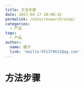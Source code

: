 ```yaml
---
title: 方法步骤
date: 2023-04-17 18:00:32
permalink: /note/research/step/
categories:
  - 产品
tags:
  - 产品
author: 
  name: 媚子
  link: 'mailto:951379621@qq.com'
---
```

# 方法步骤
